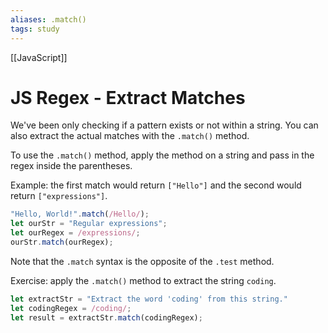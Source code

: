 ```yaml
---
aliases: .match()
tags: study
---
```

[[JavaScript]]
# JS Regex - Extract Matches
We've been only checking if a pattern exists or not within a string. You can also extract the actual matches with the `.match()` method.

To use the `.match()` method, apply the method on a string and pass in the regex inside the parentheses.

Example: the first match would return `["Hello"]` and the second would return `["expressions"]`.

```js
"Hello, World!".match(/Hello/);
let ourStr = "Regular expressions";
let ourRegex = /expressions/;
ourStr.match(ourRegex);
```

Note that the `.match` syntax is the opposite of the `.test` method.

Exercise: apply the `.match()` method to extract the string `coding`.

```js
let extractStr = "Extract the word 'coding' from this string."
let codingRegex = /coding/;
let result = extractStr.match(codingRegex);
```